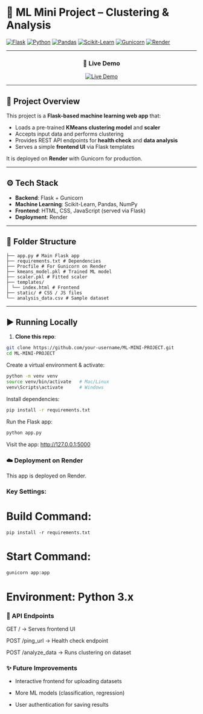 # 🧠 ML Mini Project – Clustering & Analysis

[![Flask](https://img.shields.io/badge/Flask-000000?style=for-the-badge&logo=flask&logoColor=white)](https://flask.palletsprojects.com/)
[![Python](https://img.shields.io/badge/Python-3776AB?style=for-the-badge&logo=python&logoColor=white)](https://www.python.org/)
[![Pandas](https://img.shields.io/badge/Pandas-150458?style=for-the-badge&logo=pandas&logoColor=white)](https://pandas.pydata.org/)
[![Scikit-Learn](https://img.shields.io/badge/Scikit--Learn-F7931E?style=for-the-badge&logo=scikitlearn&logoColor=white)](https://scikit-learn.org/)
[![Gunicorn](https://img.shields.io/badge/Gunicorn-499848?style=for-the-badge&logo=gunicorn&logoColor=white)](https://gunicorn.org/)
[![Render](https://img.shields.io/badge/Render-000000?style=for-the-badge&logo=render&logoColor=white)](https://render.com/)

---

<div align="center">

### 🚀 Live Demo

<a href="https://ml-mini-project-ehri.onrender.com" target="_blank">
  <img src="https://img.shields.io/badge/%20Deployed-FF4088?style=for-the-badge&logo=render&logoColor=white" alt="Live Demo"/>
</a>

</div>

---

## 📌 Project Overview

This project is a **Flask-based machine learning web app** that:
- Loads a pre-trained **KMeans clustering model** and **scaler**
- Accepts input data and performs clustering
- Provides REST API endpoints for **health check** and **data analysis**
- Serves a simple **frontend UI** via Flask templates

It is deployed on **Render** with Gunicorn for production.

---

## ⚙️ Tech Stack

- **Backend**: Flask + Gunicorn  
- **Machine Learning**: Scikit-Learn, Pandas, NumPy  
- **Frontend**: HTML, CSS, JavaScript (served via Flask)  
- **Deployment**: Render  

---

## 📂 Folder Structure
```
├── app.py # Main Flask app
├── requirements.txt # Dependencies
├── Procfile # For Gunicorn on Render
├── kmeans_model.pkl # Trained ML model
├── scaler.pkl # Fitted scaler
├── templates/
│ └── index.html # Frontend
├── static/ # CSS / JS files
└── analysis_data.csv # Sample dataset
```
---

## ▶️ Running Locally

1. **Clone this repo**:

```bash
git clone https://github.com/your-username/ML-MINI-PROJECT.git
cd ML-MINI-PROJECT
```
Create a virtual environment & activate:
```bash
python -m venv venv
source venv/bin/activate   # Mac/Linux
venv\Scripts\activate      # Windows
```
Install dependencies:
```bash
pip install -r requirements.txt
```
Run the Flask app:
```bash
python app.py
```
Visit the app: http://127.0.0.1:5000

### ☁️ Deployment on Render
This app is deployed on Render.

### Key Settings:

# Build Command: 
```
pip install -r requirements.txt
```
# Start Command: 
```bash
gunicorn app:app
```
# Environment: Python 3.x


### 📡 API Endpoints
GET / → Serves frontend UI

POST /ping_url → Health check endpoint

POST /analyze_data → Runs clustering on dataset

### ✨ Future Improvements
- Interactive frontend for uploading datasets

- More ML models (classification, regression)

- User authentication for saving results


